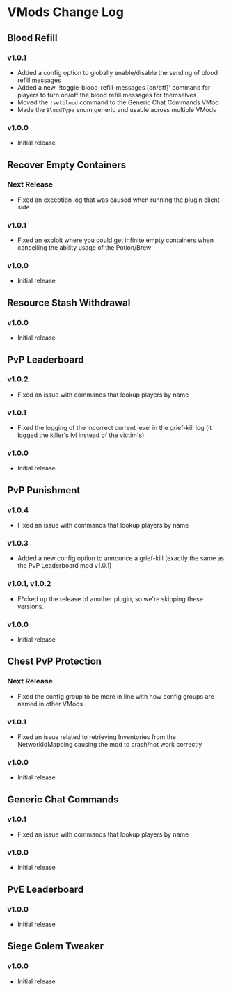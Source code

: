# VMods Change Log

## Blood Refill
### v1.0.1
* Added a config option to globally enable/disable the sending of blood refill messages
* Added a new '!toggle-blood-refill-messages [on/off]' command for players to turn on/off the blood refill messages for themselves
* Moved the `!setblood` command to the Generic Chat Commands VMod
* Made the `BloodType` enum generic and usable across multiple VMods

### v1.0.0
* Initial release

## Recover Empty Containers
### Next Release
* Fixed an exception log that was caused when running the plugin client-side

### v1.0.1
* Fixed an exploit where you could get infinite empty containers when cancelling the ability usage of the Potion/Brew

### v1.0.0
* Initial release

## Resource Stash Withdrawal
### v1.0.0
* Initial release

## PvP Leaderboard
### v1.0.2
* Fixed an issue with commands that lookup players by name

### v1.0.1
* Fixed the logging of the incorrect current level in the grief-kill log (it logged the killer's lvl instead of the victim's)

### v1.0.0
* Initial release

## PvP Punishment
### v1.0.4
* Fixed an issue with commands that lookup players by name

### v1.0.3
* Added a new config option to announce a grief-kill (exactly the same as the PvP Leaderboard mod v1.0.1)

### v1.0.1, v1.0.2
* F*cked up the release of another plugin, so we're skipping these versions.

### v1.0.0
* Initial release

## Chest PvP Protection
### Next Release
* Fixed the config group to be more in line with how config groups are named in other VMods

### v1.0.1
* Fixed an issue related to retrieving Inventories from the NetworkIdMapping causing the mod to crash/not work correctly

### v1.0.0
* Initial release

## Generic Chat Commands
### v1.0.1
* Fixed an issue with commands that lookup players by name

### v1.0.0
* Initial release

## PvE Leaderboard
### v1.0.0
* Initial release

## Siege Golem Tweaker
### v1.0.0
* Initial release

